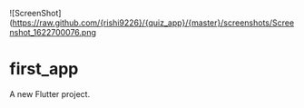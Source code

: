 ![ScreenShot](https://raw.github.com/{rishi9226}/{quiz_app}/{master}/screenshots/Screenshot_1622700076.png
# first_app

A new Flutter project.

